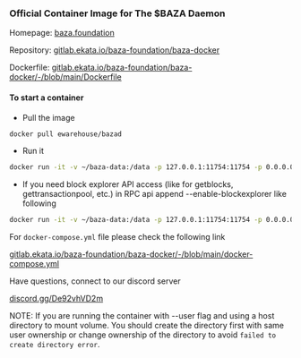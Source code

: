 ### Official Container Image for The $BAZA Daemon

Homepage: [baza.foundation](https://baza.foundation)

Repository: [gitlab.ekata.io/baza-foundation/baza-docker](https://gitlab.ekata.io/baza-foundation/baza-docker)

Dockerfile: [gitlab.ekata.io/baza-foundation/baza-docker/-/blob/main/Dockerfile](https://gitlab.ekata.io/baza-foundation/baza-docker/-/blob/main/Dockerfile)

#### To start a container

-   Pull the image

```bash
docker pull ewarehouse/bazad
```

-   Run it

```bash
docker run -it -v ~/baza-data:/data -p 127.0.0.1:11754:11754 -p 0.0.0.0:11753:11753 ewarehouse/bazad
```

-   If you need block explorer API access (like for getblocks, gettransactionpool, etc.) in RPC api append --enable-blockexplorer like following

```bash
docker run -it -v ~/baza-data:/data -p 127.0.0.1:11754:11754 -p 0.0.0.0:11753:11753 ewarehouse/bazad --enable-blockexplorer
```

For `docker-compose.yml` file please check the following link

[gitlab.ekata.io/baza-foundation/baza-docker/-/blob/main/docker-compose.yml](https://gitlab.ekata.io/baza-foundation/baza-docker/-/blob/main/docker-compose.yml)

Have questions, connect to our discord server

[discord.gg/De92vhVD2m](https://discord.gg/De92vhVD2m)

NOTE: If you are running the container with --user flag and using a host directory to mount volume. You should create the directory first with same user ownership or change ownership of the directory to avoid `failed to create directory error`.
